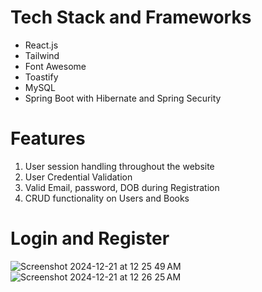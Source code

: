 # Tech Stack and Frameworks
* React.js 
* Tailwind
* Font Awesome
* Toastify
* MySQL
* Spring Boot with Hibernate and Spring Security

# Features
1. User session handling throughout the website
2. User Credential Validation
3. Valid Email, password, DOB during Registration
4. CRUD functionality on Users and Books

# Login and Register
![Screenshot 2024-12-21 at 12 25 49 AM](https://github.com/user-attachments/assets/b72eb5a6-a870-4968-b663-fce4321e5a31)
![Screenshot 2024-12-21 at 12 26 25 AM](https://github.com/user-attachments/assets/34787380-fcc2-4ec1-9f8a-21c5bddcd7c3)
